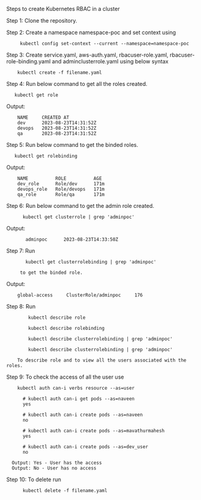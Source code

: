 
Steps to create Kubernetes RBAC in a cluster 


Step 1: Clone the repository. 

Step 2: Create a namespace namespace-poc and set context using 

         kubectl config set-context --current --namespace=namespace-poc
  
Step 3: Create service.yaml, aws-auth.yaml, rbacuser-role.yaml, rbacuser-role-binding.yaml and adminclusterrole.yaml using below syntax                                              

        kubectl create -f filename.yaml

Step 4: Run below command to get all the roles created.

       kubectl get role
Output:

        NAME     CREATED AT
        dev      2023-08-23T14:31:52Z
        devops   2023-08-23T14:31:52Z
        qa       2023-08-23T14:31:52Z
        
Step 5: Run below command to get the binded roles. 

       kubectl get rolebinding
Output:
       
        NAME          ROLE          AGE
        dev_role      Role/dev      171m
        devops_role   Role/devops   171m
        qa_role       Role/qa       171m
        
Step 6: Run below command to get the admin role created.
          
          kubectl get clusterrole | grep 'adminpoc' 

Output:

           adminpoc      2023-08-23T14:33:50Z
        
Step 7: Run 

           kubectl get clusterrolebinding | grep 'adminpoc'
                    
         to get the binded role.

Output:

        global-access     ClusterRole/adminpoc     176

Step 8: Run 
              
            kubectl describe role

            kubectl describe rolebinding
            
            kubectl describe clusterrolebinding | grep 'adminpoc'
            
            kubectl describe clusterrolebinding | grep 'adminpoc'
            
        To describe role and to view all the users associated with the roles.


Step 9: To check the access of all the user use 
        
        kubectl auth can-i verbs resource --as=user

          # kubectl auth can-i get pods --as=naveen
          yes
          
          # kubectl auth can-i create pods --as=naveen
          no
          
          # kubectl auth can-i create pods --as=mavathurmahesh
          yes
          
          # kubectl auth can-i create pods --as=dev_user
          no
          
      Output: Yes - User has the access
      Output: No - User has no access
      
Step 10: To delete run 
              
          kubectl delete -f filename.yaml
            
